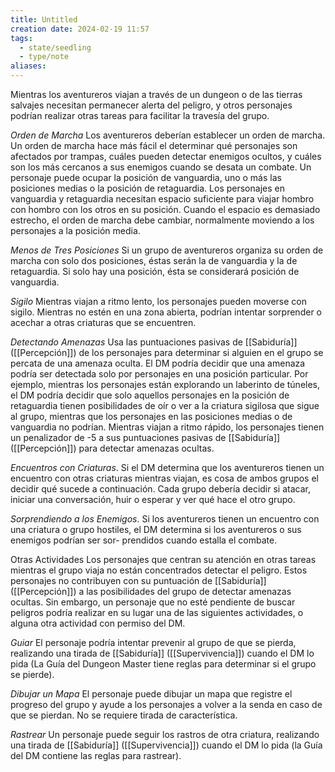 ```yaml
---
title: Untitled
creation date: 2024-02-19 11:57
tags:
  - state/seedling
  - type/note
aliases:
---
```

Mientras los aventureros viajan a través de un dungeon o de las tierras salvajes necesitan permanecer alerta del peligro, y otros personajes podrían realizar otras tareas para facilitar la
travesía del grupo.

*Orden de Marcha*
Los aventureros deberían establecer un orden de marcha. Un orden de marcha hace más fácil el determinar qué personajes son afectados por trampas, cuáles pueden detectar enemigos ocultos, y cuáles son los más cercanos a sus enemigos cuando se desata un combate.
Un personaje puede ocupar la posición de vanguardia, uno o más las posiciones medias o la posición de retaguardia.
Los personajes en vanguardia y retaguardia necesitan espacio suficiente para viajar hombro con hombro con los otros en su posición. Cuando el espacio es demasiado estrecho, el orden de marcha debe cambiar, normalmente moviendo a los personajes a la posición media.

*Menos de Tres Posiciones*
Si un grupo de aventureros organiza su orden de marcha con solo dos posiciones, éstas serán la de vanguardia y la de retaguardia. Si solo hay una posición, ésta se considerará posición de vanguardia.

*Sigilo*
Mientras viajan a ritmo lento, los personajes pueden moverse con sigilo. Mientras no estén en una zona abierta, podrían intentar sorprender o acechar a otras criaturas que se encuentren.

*Detectando Amenazas*
Usa las puntuaciones pasivas de [[Sabiduría]] ([[Percepción]]) de los personajes para determinar si alguien en el grupo se percata de una amenaza oculta. El DM podría decidir que una amenaza podría ser detectada solo por personajes en una posición particular. 
Por ejemplo, mientras los personajes están explorando un laberinto de túneles, el DM podría decidir que solo aquellos personajes en la posición de retaguardia tienen posibilidades de oír o ver a la criatura sigilosa que sigue al grupo, mientras que los personajes en las posiciones medias o de vanguardia no podrían.
Mientras viajan a ritmo rápido, los personajes tienen un penalizador de -5 a sus puntuaciones pasivas de [[Sabiduría]] ([[Percepción]]) para detectar amenazas ocultas.

*Encuentros con Criaturas*. Si el DM determina que los aventureros tienen un encuentro con otras criaturas mientras viajan, es cosa de ambos grupos el decidir qué sucede a continuación. Cada grupo debería decidir si atacar, iniciar una conversación, huir o esperar y ver qué hace el otro grupo.

*Sorprendiendo a los Enemigos*. Si los aventureros tienen un encuentro con una criatura o grupo hostiles, el DM determina si los aventureros o sus enemigos podrían ser sor- prendidos cuando estalla el combate. 


Otras Actividades
Los personajes que centran su atención en otras tareas mientras el grupo viaja no están concentrados detectar el peligro.
Estos personajes no contribuyen con su puntuación de [[Sabiduría]] ([[Percepción]]) a las posibilidades del grupo de detectar amenazas ocultas. Sin embargo, un personaje que no esté pendiente de buscar peligros podría realizar en su lugar una de las siguientes actividades, o alguna otra actividad con permiso del DM.

*Guiar*
El personaje podría intentar prevenir al grupo de que se pierda, realizando una tirada de [[Sabiduría]] ([[Supervivencia]]) cuando el DM lo pida (La Guía del Dungeon Master tiene reglas para determinar si el grupo se pierde).

*Dibujar un Mapa*
El personaje puede dibujar un mapa que registre el progreso del grupo y ayude a los personajes a volver a la senda en caso de que se pierdan. No se requiere tirada de característica.

*Rastrear*
Un personaje puede seguir los rastros de otra criatura, realizando una tirada de [[Sabiduría]] ([[Supervivencia]]) cuando el DM lo pida (la Guía del DM contiene las reglas para rastrear).